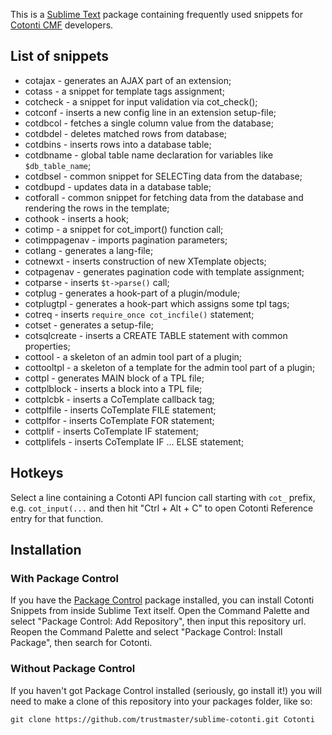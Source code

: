 This is a [Sublime Text][sublime] package containing frequently used snippets for [Cotonti CMF][cotonti] developers.

## List of snippets ##

 * cotajax - generates an AJAX part of an extension;
 * cotass - a snippet for template tags assignment;
 * cotcheck - a snippet for input validation via cot_check();
 * cotconf - inserts a new config line in an extension setup-file;
 * cotdbcol - fetches a single column value from the database;
 * cotdbdel - deletes matched rows from database;
 * cotdbins - inserts rows into a database table;
 * cotdbname - global table name declaration for variables like `$db_table_name`;
 * cotdbsel - common snippet for SELECTing data from the database;
 * cotdbupd - updates data in a database table;
 * cotforall - common snippet for fetching data from the database and rendering the rows in the template;
 * cothook - inserts a hook;
 * cotimp - a snippet for cot_import() function call;
 * cotimppagenav - imports pagination parameters;
 * cotlang - generates a lang-file;
 * cotnewxt - inserts construction of new XTemplate objects;
 * cotpagenav - generates pagination code with template assignment;
 * cotparse - inserts `$t->parse()` call;
 * cotplug - generates a hook-part of a plugin/module;
 * cotplugtpl - generates a hook-part which assigns some tpl tags;
 * cotreq - inserts `require_once cot_incfile()` statement;
 * cotset - generates a setup-file;
 * cotsqlcreate - inserts a CREATE TABLE statement with common properties;
 * cottool - a skeleton of an admin tool part of a plugin;
 * cottooltpl - a skeleton of a template for the admin tool part of a plugin;
 * cottpl - generates MAIN block of a TPL file;
 * cottplblock - inserts a block into a TPL file;
 * cottplcbk - inserts a CoTemplate callback tag;
 * cottplfile - inserts CoTemplate FILE statement;
 * cottplfor - inserts CoTemplate FOR statement;
 * cottplif - inserts CoTemplate IF statement;
 * cottplifels - inserts CoTemplate IF ... ELSE statement;

## Hotkeys ##

Select a line containing a Cotonti API funcion call starting with `cot_` prefix, e.g. `cot_input(...` and then hit "Ctrl + Alt + C" to open Cotonti Reference entry for that function.


## Installation ##

### With Package Control ###

If you have the [Package Control][package_control] package installed, you can install Cotonti Snippets from inside Sublime Text itself. Open the Command Palette and select "Package Control: Add Repository", then input this repository url. Reopen the Command Palette and select "Package Control: Install Package", then search for Cotonti.

### Without Package Control ###

If you haven't got Package Control installed (seriously, go install it!) you will need to make a clone of this repository into your packages folder, like so:

    git clone https://github.com/trustmaster/sublime-cotonti.git Cotonti


[sublime]: http://www.sublimetext.com/
[package_control]: http://wbond.net/sublime_packages/package_control
[cotonti]: http://www.cotonti.com
